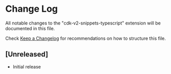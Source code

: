# Change Log

All notable changes to the "cdk-v2-snippets-typescript" extension will be documented in this file.

Check [Keep a Changelog](http://keepachangelog.com/) for recommendations on how to structure this file.

## [Unreleased]

- Initial release